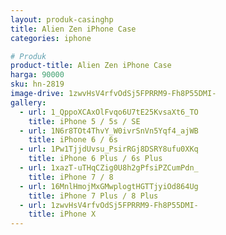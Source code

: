 ```yaml
---
layout: produk-casinghp
title: Alien Zen iPhone Case
categories: iphone

# Produk
product-title: Alien Zen iPhone Case
harga: 90000
sku: hn-2819
image-drive: 1zwvHsV4rfvOdSj5FPRRM9-Fh8P55DMI-
gallery:
  - url: 1_QppoXCAxOlFvqo6U7tE25KvsaXt6_TO
    title: iPhone 5 / 5s / SE
  - url: 1N6r8TOt4ThvY_W0ivrSnVn5Yqf4_ajWB
    title: iPhone 6 / 6s
  - url: 1Pw1TjjdUvsu_PsirRGj8DSRY8ufu0XKq
    title: iPhone 6 Plus / 6s Plus
  - url: 1xazT-uTHqCZig0U8h2gPfsiPZCumPdn_
    title: iPhone 7 / 8
  - url: 16MnlHmojMxGMwplogtHGTTjyiOd864Ug
    title: iPhone 7 Plus / 8 Plus
  - url: 1zwvHsV4rfvOdSj5FPRRM9-Fh8P55DMI-
    title: iPhone X
---
```

